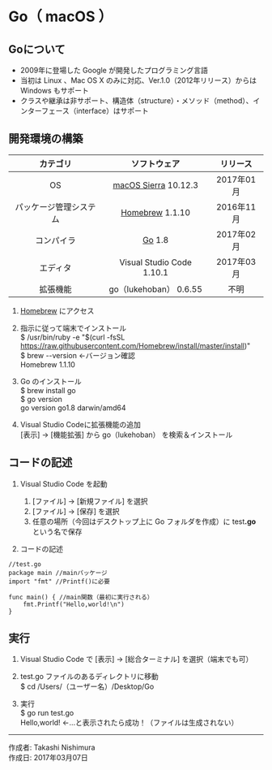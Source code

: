 # Go（ macOS ）

## Goについて

* 2009年に登場した Google が開発したプログラミング言語
* 当初は Linux 、Mac OS X のみに対応、Ver.1.0（2012年リリース）からは Windows もサポート
* クラスや継承は非サポート、構造体（structure）・メソッド（method）、インターフェース（interface）はサポート

## 開発環境の構築

|カテゴリ|ソフトウェア|リリース|
|:--:|:--:|:--:|
|OS|[macOS Sierra](https://ja.wikipedia.org/wiki/MacOS_Sierra) 10.12.3|2017年01月|
|パッケージ管理システム|[Homebrew](http://bit.ly/2mr4lzk) 1.1.10|2016年11月|
|コンパイラ|[Go](http://bit.ly/2lPWKrt) 1.8|2017年02月|
|エディタ|Visual Studio Code 1.10.1|2017年03月|
|拡張機能|go（lukehoban） 0.6.55|不明|

1. [Homebrew](https://brew.sh/index_ja.html) にアクセス
1. 指示に従って端末でインストール  
    $ /usr/bin/ruby -e "$(curl -fsSL https://raw.githubusercontent.com/Homebrew/install/master/install)"  
    $ brew --version ←バージョン確認  
    Homebrew 1.1.10

1. Go のインストール  
    $ brew install go  
    $ go version  
    go version go1.8 darwin/amd64

1. Visual Studio Codeに拡張機能の追加  
    [表示] → [機能拡張] から go（lukehoban） を検索＆インストール

## コードの記述

1. Visual Studio Code を起動
    1. [ファイル] → [新規ファイル] を選択
    1. [ファイル] → [保存] を選択
    1. 任意の場所（今回はデスクトップ上に Go フォルダを作成）に test<b>.go</b> という名で保存

1. コードの記述
```
//test.go
package main //mainパッケージ
import "fmt" //Printf()に必要

func main() { //main関数（最初に実行される）
    fmt.Printf("Hello,world!\n")
}
```

## 実行

1. Visual Studio Code で [表示] → [総合ターミナル] を選択（端末でも可）

1. test.go ファイルのあるディレクトリに移動  
$ cd /Users/（ユーザー名）/Desktop/Go

1. 実行  
$ go run test.go  
Hello,world! ←…と表示されたら成功！（ファイルは生成されない）

***
作成者: Takashi Nishimura  
作成日: 2017年03月07日
